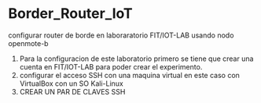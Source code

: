 # Border_Router_IoT
configurar router de borde en laboraratorio FIT/IOT-LAB usando nodo openmote-b

1. Para la configuracion de este laboratorio primero se tiene que crear una cuenta en FIT/IOT-LAB para poder crear el experimento.
2. configurar el acceso SSH con una maquina virtual en este caso con VirtualBox con un SO Kali-Linux
3. CREAR UN PAR DE CLAVES SSH
